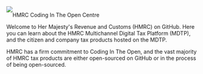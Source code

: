 ---
---

<img style="float: left" src="images/hmrc_crest_200px.jpg">

HMRC Coding In The Open Centre

Welcome to Her Majesty's Revenue and Customs (HMRC) on GitHub. Here you can learn about the HMRC Multichannel Digital Tax Platform (MDTP), and the citizen and company tax products hosted on the MDTP.

HMRC has a firm commitment to Coding In The Open, and the vast majority of HMRC tax products are either open-sourced on GitHub or in the process of being open-sourced.